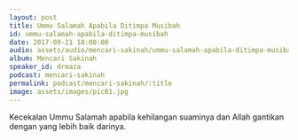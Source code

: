 ```yaml
---
layout: post
title: Ummu Salamah Apabila Ditimpa Musibah
id: ummu-salamah-apabila-ditimpa-musibah
date: 2017-09-21 18:00:00
audio: assets/audio/mencari-sakinah/ummu-salamah-apabila-ditimpa-musibah.mp3
album: Mencari Sakinah
speaker_id: drmaza
podcast: mencari-sakinah
permalink: podcast/mencari-sakinah/:title
image: assets/images/pic01.jpg
---
```


Kecekalan Ummu Salamah apabila kehilangan suaminya dan Allah gantikan dengan yang lebih baik darinya. 

